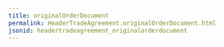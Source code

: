 ```yaml
---
title: originalOrderDocument
permalink: HeaderTradeAgreement.originalOrderDocument.html
jsonid: headertradeagreement_originalorderdocument
---
```

